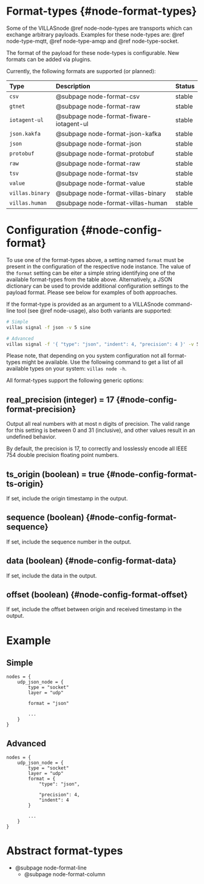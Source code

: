 # Format-types {#node-format-types}

Some of the VILLASnode @ref node-node-types are transports which can exchange arbitrary payloads.
Examples for these node-types are: @ref node-type-mqtt, @ref node-type-amqp and @ref node-type-socket.

The format of the payload for these node-types is configurable.
New formats can be added via plugins.

Currently, the following formats are supported (or planned):

| Type             | Description                                      | Status |
| :--              | :--                                              | :--    |
| `csv`            | @subpage node-format-csv                         | stable |
| `gtnet`          | @subpage node-format-raw                         | stable |
| `iotagent-ul`    | @subpage node-format-fiware-iotagent-ul          | stable |
| `json.kakfa`     | @subpage node-format-json-kafka                  | stable |
| `json`           | @subpage node-format-json                        | stable |
| `protobuf`       | @subpage node-format-protobuf                    | stable |
| `raw`            | @subpage node-format-raw                         | stable |
| `tsv`            | @subpage node-format-tsv                         | stable |
| `value`          | @subpage node-format-value                       | stable |
| `villas.binary`  | @subpage node-format-villas-binary               | stable |
| `villas.human`   | @subpage node-format-villas-human                | stable |

# Configuration {#node-config-format}

To use one of the format-types above, a setting named `format` must be present in the configuration of the respective node instance.
The value of the `format` setting can be eiter a simple string identifying one of the available format-types from the table above.
Alternatively, a JSON dictionary can be used to provide additional configuration settings to the payload format.
Please see below for examples of both approaches.

If the format-type is provided as an argument to a VILLASnode command-line tool (see @ref node-usage), also both variants are supported:

```bash
# Simple
villas signal -f json -v 5 sine

# Advanced
villas signal -f '{ "type": "json", "indent": 4, "precision": 4 }' -v 5 sine
```

Please note, that depending on you system configuration not all format-types might be available.
Use the following command to get a list of all available types on your system: `villas node -h`.

All format-types support the following generic options:

## real_precision (integer) = 17 {#node-config-format-precision}

Output all real numbers with at most n digits of precision. The valid range for this setting is between 0 and 31 (inclusive), and other values result in an undefined behavior.

By default, the precision is 17, to correctly and losslessly encode all IEEE 754 double precision floating point numbers.

## ts_origin (boolean) = true {#node-config-format-ts-origin}

If set, include the origin timestamp in the output.
## sequence (boolean) {#node-config-format-sequence}

If set, include the sequence number in the output.

## data (boolean) {#node-config-format-data}

If set, include the data in the output.

## offset (boolean) {#node-config-format-offset}

If set, include the offset between origin and received timestamp in the output.

# Example

## Simple

```
nodes = {
    udp_json_node = {
        type = "socket"
        layer = "udp"

        format = "json"
        
        ...
    }
}
```

## Advanced

```
nodes = {
    udp_json_node = {
        type = "socket"
        layer = "udp"
        format = {
            "type": "json",

            "precision": 4,
            "indent": 4
        }
        
        ...
    }
}
```


# Abstract format-types

- @subpage node-format-line
  - @subpage node-format-column
